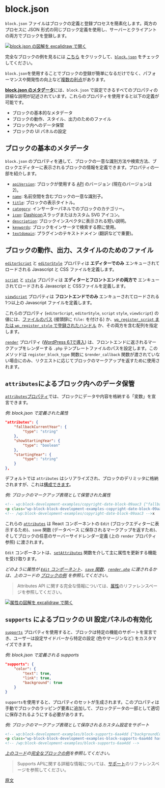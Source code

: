 # block.json

<!-- 
The `block.json` file simplifies the processs of defining and registering a block by using the same block's definition in JSON format to register the block in both the server and the client.
 -->
`block.json` ファイルはブロックの定義と登録プロセスを簡素化します。両方のプロセスに JSON 形式の同じブロック定義を使用し、サーバーとクライアントの両方でブロックを登録します。

<!-- 
[![Open block.json diagram in excalidraw](https://developer.wordpress.org/files/2023/11/block-json.png)](https://excalidraw.com/#json=v1GrIkGsYGKv8P14irBy6,Yy0vl8q7DTTL2VsH5Ww27A "Open block.json diagram in excalidraw")
 -->
[![block.json の図解を excalidraw で開く](https://developer.wordpress.org/files/2023/11/block-json.png)](https://excalidraw.com/#json=v1GrIkGsYGKv8P14irBy6,Yy0vl8q7DTTL2VsH5Ww27A "block.json の図解を excalidraw で開く")

<!-- 
<div class="callout callout-tip">
Click <a href="https://github.com/WordPress/block-development-examples/tree/trunk/plugins/block-supports-6aa4dd">here</a> to see a full block example and check <a href="https://github.com/WordPress/block-development-examples/blob/trunk/plugins/block-supports-6aa4dd/src/block.json">its <code>block.json</code></a>
</div>
 -->
完全なブロックの例を見るには <a href="https://github.com/WordPress/block-development-examples/tree/trunk/plugins/block-supports-6aa4dd">こちら</a> をクリックして、<a href="https://github.com/WordPress/block-development-examples/blob/trunk/plugins/block-supports-6aa4dd/src/block.json"><code>block.json</code></a> をチェックしてください。

<!-- 
Besides simplifying a block's registration, using a `block.json` has [several benefits](https://developer.wordpress.org/block-editor/reference-guides/block-api/block-metadata/#benefits-using-the-metadata-file), including improved performance and development.
 -->
`block.json`を使用することでブロックの登録が簡単になるだけでなく、パフォーマンスや開発性の向上など[複数の利点](https://ja.wordpress.org/team/handbook/block-editor/reference-guides/block-api/block-metadata/#%E3%83%A1%E3%82%BF%E3%83%87%E3%83%BC%E3%82%BF%E3%83%95%E3%82%A1%E3%82%A4%E3%83%AB%E3%81%AE%E5%88%A9%E7%82%B9)があります。

<!-- 
At [**Metadata in block.json**](https://developer.wordpress.org/block-editor/reference-guides/block-api/block-metadata/) you can find a detailed explanation of all the properties you can set in a `block.json` for a block. With these properties you can define things such as:
 -->
[**block.json のメタデータ**](https://ja.wordpress.org/team/handbook/block-editor/reference-guides/block-api/block-metadata/)には、`block.json` で設定できるすべてのプロパティの詳細な説明が記述されています。これらのプロパティを使用すると以下の定義が可能です。

<!-- 
- Basic metadata of the block
- Files for the block's behavior, style, or output
- Data Storage in the Block
- Setting UI panels for the block
 -->
- ブロックの基本的なメタデータ
- ブロックの動作、スタイル、出力のためのファイル
- ブロック内へのデータ保管
- ブロックの UI パネルの設定

<!-- 
## Basic metadata of the block
 -->
## ブロックの基本のメタデータ

<!-- 
Through properties of the `block.json`, we can define how the block will be uniquely identified, how it can be found, and the info displayed for the block in the Block Editor. Some of these properties are:
 -->
`block.json` のプロパティを通して、ブロックの一意な識別方法や検索方法、ブロックエディターに表示されるブロックの情報を定義できます。プロパティの一部を紹介します。

<!-- 
- [`apiVersion`](https://developer.wordpress.org/block-editor/reference-guides/block-api/block-metadata/#api-version): the version of [the API](https://developer.wordpress.org/block-editor/reference-guides/block-api/block-api-versions/) used by the block (current version is 2).
- [`name`](https://developer.wordpress.org/block-editor/reference-guides/block-api/block-metadata/#name):  a unique identifier for a block, including a namespace.
- [`title`](https://developer.wordpress.org/block-editor/reference-guides/block-api/block-metadata/#title):  a display title for a block.
- [`category`](https://developer.wordpress.org/block-editor/reference-guides/block-api/block-metadata/#category):  a block category for the block in the Inserter panel.
- [`icon`](https://developer.wordpress.org/block-editor/reference-guides/block-api/block-metadata/#icon):  a [Dashicon](https://developer.wordpress.org/resource/dashicons) slug or a custom SVG icon.
- [`description`](https://developer.wordpress.org/block-editor/reference-guides/block-api/block-metadata/#description):  a short description visible in the block inspector.
- [`keywords`](https://developer.wordpress.org/block-editor/reference-guides/block-api/block-metadata/#keywords): to locate the block in the inserter.
- [`textdomain`](https://developer.wordpress.org/block-editor/reference-guides/block-api/block-metadata/#text-domain): the plugin text-domain (important for things such as translations).
 -->
- [`apiVersion`](https://ja.wordpress.org/team/handbook/block-editor/reference-guides/block-api/block-metadata/#API-Version): ブロックが使用する [API](https://ja.wordpress.org/team/handbook/block-editor/reference-guides/block-api/block-api-versions/) のバージョン (現在のバージョンは2)。
- [`name`](https://ja.wordpress.org/team/handbook/block-editor/reference-guides/block-api/block-metadata/#Name): 名前空間を含むブロックの一意な識別子。
- [`title`](https://ja.wordpress.org/team/handbook/block-editor/reference-guides/block-api/block-metadata/#Title): ブロックの表示タイトル。
- [`category`](https://ja.wordpress.org/team/handbook/block-editor/reference-guides/block-api/block-metadata/#Category): インサーターパネルでのブロックのカテゴリー。
- [`icon`](https://ja.wordpress.org/team/handbook/block-editor/reference-guides/block-api/block-metadata/#Icon): [Dashicon](https://developer.wordpress.org/resource/dashicons)スラッグまたはカスタム SVG アイコン。
- [`description`](https://ja.wordpress.org/team/handbook/block-editor/reference-guides/block-api/block-metadata/#Description): ブロックインスペクタに表示される短い説明。
- [`keywords`](https://ja.wordpress.org/team/handbook/block-editor/reference-guides/block-api/block-metadata/#Keywords): ブロックをインサータで検索する際に使用。
- [`textdomain`](https://ja.wordpress.org/team/handbook/block-editor/reference-guides/block-api/block-metadata/#Text-Domain): プラグインのテキストドメイン (翻訳などで重要)。

<!-- 
## Files for the block's behavior, output, or style 
 -->
## ブロックの動作、出力、スタイルのためのファイル

<!-- 
The [`editorScript`](https://developer.wordpress.org/block-editor/reference-guides/block-api/block-metadata/#editor-script) and [`editorStyle`](https://developer.wordpress.org/block-editor/reference-guides/block-api/block-metadata/#editor-style) properties allow defining Javascript and CSS files to be enqueued and loaded **only in the editor**.
 -->
[`editorScript`](https://ja.wordpress.org/team/handbook/block-editor/reference-guides/block-api/block-metadata/#Editor-Script) と [`editorStyle`](https://ja.wordpress.org/team/handbook/block-editor/reference-guides/block-api/block-metadata/#Editor-Style) プロパティは **エディターでのみ** エンキューされてロードされる Javascript と CSS ファイルを定義します。

<!-- 
The [`script`](https://developer.wordpress.org/block-editor/reference-guides/block-api/block-metadata/#script) and [`style`](https://developer.wordpress.org/block-editor/reference-guides/block-api/block-metadata/#style) properties allow the definition of Javascript and CSS files to be enqueued and loaded **in both the editor and the front end**.
 -->
[`script`](https://developer.wordpress.org/block-editor/reference-guides/block-api/block-metadata/#script) と [`style`](https://developer.wordpress.org/block-editor/reference-guides/block-api/block-metadata/#style) プロパティは **エディターとフロントエンドの両方で** エンキューされてロードされる Javascript と CSSファイルを定義します。

<!-- 
The [`viewScript`](https://developer.wordpress.org/block-editor/reference-guides/block-api/block-metadata/#view-script) property allow us to define the Javascript file or files to be enqueued and loaded **only in the front end**.
 -->
[`viewScript`](https://ja.wordpress.org/team/handbook/block-editor/reference-guides/block-api/block-metadata/#View-Script) プロパティは **フロントエンドでのみ** エンキューされてロードされる1つ以上の Javascript ファイルを定義します。

<!-- 
All these properties (`editorScript`, `editorStyle`, `script` `style`,`viewScript`) accept as a value a [path for the file](https://developer.wordpress.org/block-editor/reference-guides/block-api/block-metadata/#wpdefinedpath) (prefixed with `file:`), a [handle registered with `wp_register_script` or `wp_register_style`](https://developer.wordpress.org/block-editor/reference-guides/block-api/block-metadata/#wpdefinedasset), or an array with a mix of both.
 -->
これらのプロパティ (`editorScript`, `editorStyle`, `script` `style`, `viewScript`) の値には、[ファイルのパス](https://ja.wordpress.org/team/handbook/block-editor/reference-guides/block-api/block-metadata/#WPDefinedPath) (接頭辞に `file:` を付ける) か、[`wp_register_script` または `wp_register_style` で登録されたハンドル](https://ja.wordpress.org/team/handbook/block-editor/reference-guides/block-api/block-metadata/#WPDefinedAsset) か、その両方を含む配列を指定します。

<!-- 
The [`render`](https://developer.wordpress.org/block-editor/reference-guides/block-api/block-metadata/#render) property ([introduced on WordPress 6.1](https://make.wordpress.org/core/2022/10/12/block-api-changes-in-wordpress-6-1/)) sets the path of a `.php` template file that will render the markup returned to the front end. This only method will be used to return the markup for the block on request only if `$render_callback` function has not been passed to the `register_block_type` function.
 -->
[`render`](https://ja.wordpress.org/team/handbook/block-editor/reference-guides/block-api/block-metadata/#Render) プロパティ ([WordPress 6.1で導入](https://make.wordpress.org/core/2022/10/12/block-api-changes-in-wordpress-6-1/)) は、フロントエンドに返されるマークアップをレンダーする `.php` テンプレートファイルのパスを設定します。このメソッドは `register_block_type` 関数に `$render_callback` 関数が渡されていない場合にのみ、リクエストに応じてブロックのマークアップを返すために使用されます。

<!-- 
## Data Storage in the Block with `attributes`
 -->
## `attributes`によるブロック内へのデータ保管

<!-- 
The [`attributes` property](https://developer.wordpress.org/block-editor/reference-guides/block-api/block-metadata/#attributes) allows a block to declare "variables" that store data or content for the block.
 -->
[`attributes`プロパティ](https://ja.wordpress.org/team/handbook/block-editor/reference-guides/block-api/block-metadata/#Attributes)では、ブロックにデータや内容を格納する「変数」を宣言できます。

<!-- 
_Example: Attributes as defined in block.json_
 -->
_例: block.json で定義された属性_

```json
"attributes": {
	"fallbackCurrentYear": {
		"type": "string"
	},
	"showStartingYear": {
		"type": "boolean"
	},
	"startingYear": {
		"type": "string"
	}
},
```

<!-- 
By default `attributes` are serialized and stored in the block's delimiter but this [can be configured](https://developer.wordpress.org/news/2023/09/understanding-block-attributes/).
 -->
デフォルトでは `attributes` はシリアライズされ、ブロックのデリミッタに格納されますが、これは[構成できます](https://developer.wordpress.org/news/2023/09/understanding-block-attributes/)。

<!-- 
_Example: Atributes stored in the Markup representation of the block_
 -->
_例: ブロックのマークアップ表現として保管された属性_

```html
<!-- wp:block-development-examples/copyright-date-block-09aac3 {"fallbackCurrentYear":"2023","showStartingYear":true,"startingYear":"2020"} -->
<p class="wp-block-block-development-examples-copyright-date-block-09aac3">© 2020–2023</p>
<!-- /wp:block-development-examples/copyright-date-block-09aac3 -->x
```

<!-- 
These [`attributes`](https://developer.wordpress.org/block-editor/reference-guides/block-api/block-edit-save/#attributes) are passed to the React component `Edit`(to display in the Block Editor) and the `save` function (to return the markup saved to the DB) of the block, and to any server-side render definition for the block (see `render` prop above). 
 -->
これらの [`attributes`](https://ja.wordpress.org/team/handbook/block-editor/reference-guides/block-api/block-edit-save/#%E5%B1%9E%E6%80%A7) は React コンポーネントの `Edit` (ブロックエディターに表示するため)、`save` 関数 (データベース に保存されるマークアップを返すため)、そしてブロックの任意のサーバーサイドレンダー定義 (上の `render` プロパティ参照) に渡されます。

<!-- 
The `Edit` component receives exclusively the capability of updating the attributes via the [`setAttributes`](https://developer.wordpress.org/block-editor/reference-guides/block-api/block-edit-save/#setattributes) function.
 -->
`Edit` コンポーネントは、[`setAttributes`](https://ja.wordpress.org/team/handbook/block-editor/reference-guides/block-api/block-edit-save/#setAttributes) 関数を介して主に属性を更新する機能を受け取ります。

<!-- 
_See how the attributes are passed to the [`Edit` component](https://github.com/WordPress/block-development-examples/blob/trunk/plugins/copyright-date-block-09aac3/src/edit.js), [the `save` function](https://github.com/WordPress/block-development-examples/blob/trunk/plugins/copyright-date-block-09aac3/src/save.js) and [the `render.php`](https://github.com/WordPress/block-development-examples/blob/trunk/plugins/copyright-date-block-09aac3/src/render.php) in this [full block example](https://github.com/WordPress/block-development-examples/tree/trunk/plugins/copyright-date-block-09aac3) of the  code above_
 -->
_どのように属性が [`Edit` コンポーネント](https://github.com/WordPress/block-development-examples/blob/trunk/plugins/copyright-date-block-09aac3/src/edit.js)、[`save` 関数](https://github.com/WordPress/block-development-examples/blob/trunk/plugins/copyright-date-block-09aac3/src/save.js)、[`render.php`](https://github.com/WordPress/block-development-examples/blob/trunk/plugins/copyright-date-block-09aac3/src/render.php) に渡されるかは、上のコードの [ブロックの例](https://github.com/WordPress/block-development-examples/tree/trunk/plugins/copyright-date-block-09aac3) を参照してください。_

<!-- 
<div class="callout callout-info">
Check the <a href="https://developer.wordpress.org/block-editor/reference-guides/block-api/block-attributes/"> <code>attributes</code> </a> reference page for full info about the Attributes API. 
</div>
 -->
> Attributes API に関する完全な情報については、<a href="https://ja.wordpress.org/team/handbook/block-editor/reference-guides/block-api/block-attributes/">属性</a>のリファレンスページを参照してください。

<!-- 
[![Open Attributes diagram in excalidraw](https://developer.wordpress.org/files/2023/11/attributes.png)](https://excalidraw.com/#json=pSgCZy8q9GbH7r0oz2fL1,MFCLd6ddQHqi_UqNp5ZSgg "Open Attributes diagram in excalidraw")
 -->
[![属性の図解を excalidraw で開く](https://developer.wordpress.org/files/2023/11/attributes.png)](https://excalidraw.com/#json=pSgCZy8q9GbH7r0oz2fL1,MFCLd6ddQHqi_UqNp5ZSgg "属性の図解を excalidraw で開く")

<!-- 
## Enable UI settings panels for the block with `supports`
 -->
## `supports` によるブロックの UI 設定パネルの有効化

<!-- 
The [`supports`](https://developer.wordpress.org/block-editor/reference-guides/block-api/block-metadata/#supports) property allows a block to declare support for certain features, enabling users to customize specific settings (like colors or margins) from the Settings Sidebar.
 -->
[`supports`](https://ja.wordpress.org/team/handbook/block-editor/reference-guides/block-api/block-metadata/#Supports) プロパティを使用すると、ブロックは特定の機能のサポートを宣言でき、ユーザーは設定サイドバーから特定の設定 (色やマージンなど) をカスタマイズできます。

<!-- 
_Example: Supports as defined in block.json_
 -->
_例: block.json で定義される supports_


```json
"supports": {
	"color": {
		"text": true,
		"link": true,
		"background": true
	}
}
```
<!-- 
The use of `supports` generates a set of properties that need to be manually added to the wrapping element of the block so they're properly stored as part of the block data.
 -->
`supports`を使用すると、プロパティのセットが生成されます。このプロパティは手動でブロックのラッピング要素に追加して、ブロックデータの一部として適切に保存されるようにする必要があります。

<!-- 
_Example: Supports custom settings stored in the Markup representation of the block_
 -->
_例: ブロックのマークアップ表現として保存されるカスタム設定をサポート_

```html
<!-- wp:block-development-examples/block-supports-6aa4dd {"backgroundColor":"contrast","textColor":"accent-4"} -->
<p class="wp-block-block-development-examples-block-supports-6aa4dd has-accent-4-color has-contrast-background-color has-text-color has-background">Hello World</p>
<!-- /wp:block-development-examples/block-supports-6aa4dd -->
```

<!-- 
_See the [full block example](https://github.com/WordPress/block-development-examples/tree/trunk/plugins/block-supports-6aa4dd) of the [code above](https://github.com/WordPress/block-development-examples/blob/trunk/plugins/block-supports-6aa4dd/src/block.json)_
 -->
_[上のコード](https://github.com/WordPress/block-development-examples/blob/trunk/plugins/block-supports-6aa4dd/src/block.json)の[完全なブロックの例](https://github.com/WordPress/block-development-examples/tree/trunk/plugins/block-supports-6aa4dd)を参照してください。_

<!-- 
<div class="callout callout-info">
Check the <a href="https://developer.wordpress.org/block-editor/reference-guides/block-api/block-supports/"> <code>supports</code> </a> reference page for full info about the Supports API. 
</div>
 -->
> Supports APIに関する詳細な情報については、<a href="https://ja.wordpress.org/team/handbook/block-editor/reference-guides/block-api/block-supports/">サポート</a>のリファレンスページを参照してください。

[原文](https://github.com/WordPress/gutenberg/blob/trunk/docs/getting-started/fundamentals/block-json.md)